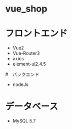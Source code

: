 # vue_shop

# フロントエンド

- Vue2
- Vue-Router3
- axios
- element-ui2.4.5

#　バックエンド

- nodeJs

# データベース

- MySQL 5.7
